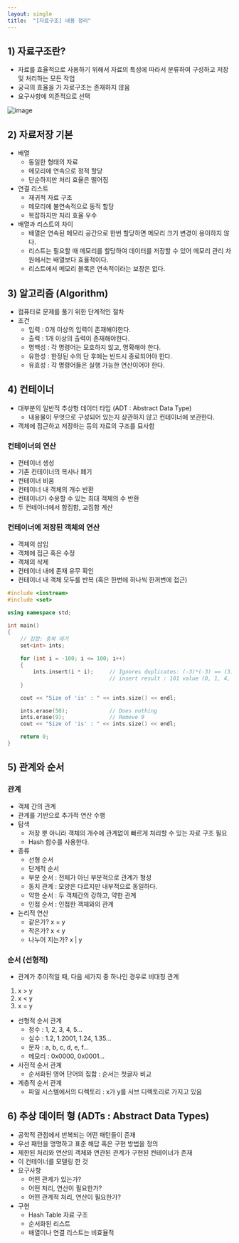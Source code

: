 ```yaml
---
layout: single
title:  "[자료구조] 내용 정리"
---
```


## 1) 자료구조란?
- 자료를 효율적으로 사용하기 위해서 자료의 특성에 따라서 분류하여 구성하고 저장 및 처리하는 모든 작업
- 궁극의 효율을 가 자료구조는 존재하지 않음
- 요구사항에 의존적으로 선택

![image](https://user-images.githubusercontent.com/55589616/210462798-d12c35f2-dc19-4ad2-8d28-8f38686d8889.png)


## 2) 자료저장 기본
- 배열
    - 동일한 형태의 자료
    - 메모리에 연속으로 정적 할당
    - 단순하지만 처리 효율은 떨어짐
- 연결 리스트
    - 재귀적 자료 구조
    - 메모리에 불연속적으로 동적 할당
    - 복잡하지만 처리 효율 우수
- 배열과 리스트의 차이
    - 배열은 연속된 메모리 공간으로 한번 할당하면 메모리 크기 변경이 용이하지 않다.
    - 리스트는 필요할 때 메모리를 할당하여 데이터를 저장할 수 있어 메모리 관리 차원에서는 배열보다 효율적이다.
    - 리스트에서 메모리 블록은 연속적이라는 보장은 없다.


## 3) 알고리즘 (Algorithm)
- 컴퓨터로 문제를 풀기 위한 단계적인 절차
- 조건
    - 입력 : 0개 이상의 입력이 존재해야한다.
    - 출력 : 1개 이상의 출력이 존재해야한다.
    - 명백성 : 각 명령어는 모호하지 않고, 명확해야 한다.
    - 유한성 : 한정된 수의 단 후에는 반드시 종료되어야 한다.
    - 유효성 : 각 명령어들은 실행 가능한 연산이어야 한다.


## 4) 컨테이너
- 대부분의 일반적 추상형 데이터 타입 (ADT : Abstract Data Type)
    - 내용물이 무엇으로 구성되어 있는지 상관하지 않고 컨테이너에 보관한다.
- 객체에 접근하고 저장하는 등의 자료의 구조를 묘사함

### 컨테이너의 연산
- 컨테이너 생성
- 기존 컨테이너의 복사나 폐기
- 컨테이너 비움
- 컨테이너 내 객체의 개수 반환
- 컨테이너가 수용할 수 있는 최대 객체의 수 반환
- 두 컨테이너에서 합집합, 교집합 계산

### 컨테이너에 저장된 객체의 연산
- 객체의 삽입
- 객체에 접근 혹은 수정
- 객체의 삭제
- 컨테이너 내에 존재 유무 확인
- 컨테이너 내 객체 모두를 반복 (혹은 한번에 하나씩 한꺼번에 접근)


```C++
#include <iostream>
#include <set>

using namespace std;

int main()
{
	// 집합: 중복 제거
	set<int> ints;
	
	for (int i = -100; i <= 100; i++)
	{
		ints.insert(i * i);		// Ignores duplicates: (-3)*(-3) == (3)*(3)
								// insert result : 101 value (0, 1, 4, 9...10000)
	}

	cout << "Size of 'is' : " << ints.size() << endl;

	ints.erase(50);				// Does nothing
	ints.erase(9);				// Remove 9
	cout << "Size of 'is' : " << ints.size() << endl;

	return 0;
}
```


## 5) 관계와 순서

### 관계
- 객체 간의 관계
- 관계를 기반으로 추가적 연산 수행
- 탐색
    - 저장 뿐 아니라 객체의 개수에 관계없이 빠르게 처리할 수 있는 자료 구조 필요
    - Hash 함수를 사용한다.
- 종류
    - 선형 순서
    - 단계적 순서
    - 부분 순서 : 전체가 아닌 부분적으로 관계가 형성
    - 동치 관계 : 모양은 다르지만 내부적으로 동일하다.
    - 약한 순서 : 두 객체간의 강하고, 약한 관계
    - 인접 순서 : 인접한 객체와의 관계
- 논리적 연산
    - 같은가? x = y
    - 작은가? x < y
    - 나누어 지는가? x | y


### 순서 (선형적)
- 관계가 추이적일 때, 다음 세가지 중 하나인 경우로 비대칭 관계
1. x > y
2. x < y
3. x = y
- 선형적 순서 관계
    - 정수 : 1, 2, 3, 4, 5...
    - 실수 : 1.2, 1.2001, 1.24, 1.35...
    - 문자 : a, b, c, d, e, f...
    - 메모리 : 0x0000, 0x0001...
- 사전적 순서 관계
    - 순서화된 영어 단어의 집합 : 순서는 첫글자 비교
- 계층적 순서 관계
    - 파일 시스템에서의 디렉토리 : x가 y를 서브 디렉토리로 가지고 있음


## 6) 추상 데이터 형 (ADTs : Abstract Data Types)
- 공학적 관점에서 반복되는 어떤 패턴들이 존재
- 우선 패턴을 명명하고 표준 해답 혹은 구현 방법을 정의
- 제한된 처리와 연산의 객체와 연관된 관계가 구현된 컨테이너가 존재
- 이 컨테이너를 모델링 한 것
- 요구사항
    - 어떤 관계가 있는가?
    - 어떤 처리, 연산이 필요한가?
    - 어떤 관계적 처리, 연산이 필요한가?
- 구현
    - Hash Table 자료 구조
    - 순서화된 리스트
    - 배열이나 연결 리스트는 비효율적
